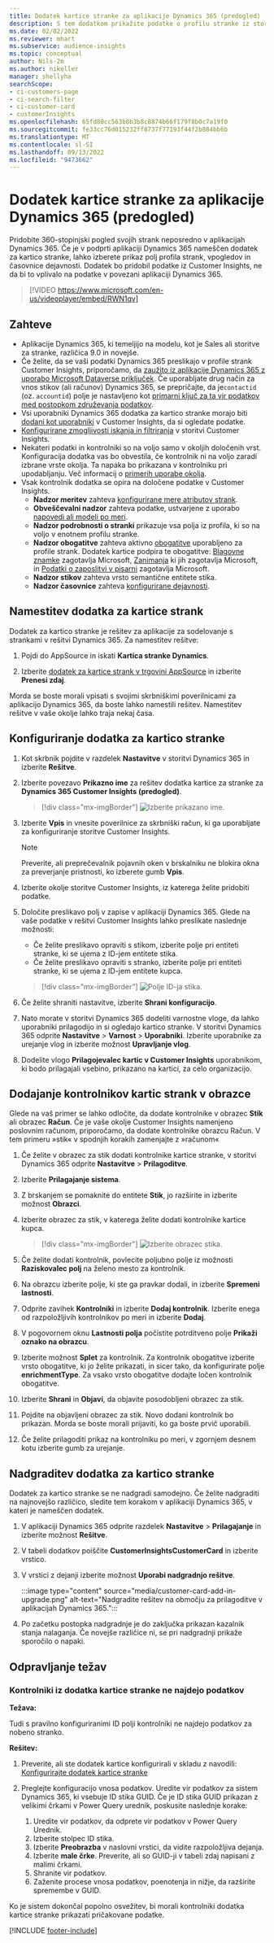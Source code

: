 ```yaml
---
title: Dodatek kartice stranke za aplikacije Dynamics 365 (predogled) (vsebuje video)
description: S tem dodatkom prikažite podatke o profilu stranke iz storitve Customer Insights v aplikacijah Dynamics 365.
ms.date: 02/02/2022
ms.reviewer: mhart
ms.subservice: audience-insights
ms.topic: conceptual
author: Nils-2m
ms.author: nikeller
manager: shellyha
searchScope:
- ci-customers-page
- ci-search-filter
- ci-customer-card
- customerInsights
ms.openlocfilehash: 65fd80cc563b8b3b8c8874b66f179f8b0c7a19f0
ms.sourcegitcommit: fe33cc76d015232ff8737f77193f44f2b884bb6b
ms.translationtype: MT
ms.contentlocale: sl-SI
ms.lasthandoff: 09/13/2022
ms.locfileid: "9473662"
---
```

# <a name="customer-card-add-in-for-dynamics-365-apps-preview"></a>Dodatek kartice stranke za aplikacije Dynamics 365 (predogled)

Pridobite 360-stopinjski pogled svojih strank neposredno v aplikacijah Dynamics 365. Če je v podprti aplikaciji Dynamics 365 nameščen dodatek za kartico stranke, lahko izberete prikaz polj profila strank, vpogledov in časovnice dejavnosti. Dodatek bo pridobil podatke iz Customer Insights, ne da bi to vplivalo na podatke v povezani aplikaciji Dynamics 365.

> [!VIDEO https://www.microsoft.com/en-us/videoplayer/embed/RWN1qv]

## <a name="prerequisites"></a>Zahteve

- Aplikacije Dynamics 365, ki temeljijo na modelu, kot je Sales ali storitve za stranke, različica 9.0 in novejše.
- Če želite, da se vaši podatki Dynamics 365 preslikajo v profile strank Customer Insights, priporočamo, da [zaužito iz aplikacije Dynamics 365 z uporabo Microsoft Dataverse priključek](connect-power-query.md). Če uporabljate drug način za vnos stikov (ali računov) Dynamics 365, se prepričajte, da je`contactid` (oz. `accountid`) polje je nastavljeno kot [primarni ključ za ta vir podatkov med postopkom združevanja podatkov](map-entities.md#select-primary-key-and-semantic-type-for-attributes).
- Vsi uporabniki Dynamics 365 dodatka za kartico stranke morajo biti [dodani kot uporabniki](permissions.md) v Customer Insights, da si ogledate podatke.
- [Konfigurirane zmogljivosti iskanja in filtriranja](search-filter-index.md) v storitvi Customer Insights.
- Nekateri podatki in kontrolniki so na voljo samo v okoljih določenih vrst. Konfiguracija dodatka vas bo obvestila, če kontrolnik ni na voljo zaradi izbrane vrste okolja. Ta napaka bo prikazana v kontrolniku pri upodabljanju. Več informacij o [primerih uporabe okolja](work-with-business-accounts.md).
- Vsak kontrolnik dodatka se opira na določene podatke v Customer Insights.
  - **Nadzor meritev** zahteva [konfigurirane mere atributov strank](measures.md).
  - **Obveščevalni nadzor** zahteva podatke, ustvarjene z uporabo [napovedi ali modeli po meri](predictions-overview.md).
  - **Nadzor podrobnosti o stranki** prikazuje vsa polja iz profila, ki so na voljo v enotnem profilu stranke.
  - **Nadzor obogatitve** zahteva aktivno [obogatitve](enrichment-hub.md) uporabljeno za profile strank. Dodatek kartice podpira te obogatitve: [Blagovne znamke](enrichment-microsoft.md) zagotavlja Microsoft, [Zanimanja](enrichment-microsoft.md) ki jih zagotavlja Microsoft, in [Podatki o zaposlitvi v pisarni](enrichment-office.md) zagotavlja Microsoft.
  - **Nadzor stikov** zahteva vrsto semantične entitete stika.
  - **Nadzor časovnice** zahteva [konfigurirane dejavnosti](activities.md).

## <a name="install-the-customer-card-add-in"></a>Namestitev dodatka za kartice strank

Dodatek za kartico stranke je rešitev za aplikacije za sodelovanje s strankami v rešitvi Dynamics 365. Za namestitev rešitve:

1. Pojdi do AppSource in iskati **Kartica stranke Dynamics**.

1. Izberite [dodatek za kartice strank v trgovini AppSource](https://appsource.microsoft.com/product/dynamics-365/mscrm.dynamics_365_customer_insights_customer_card_addin?tab=Overview) in izberite **Prenesi zdaj**.

Morda se boste morali vpisati s svojimi skrbniškimi poverilnicami za aplikacijo Dynamics 365, da boste lahko namestili rešitev. Namestitev rešitve v vaše okolje lahko traja nekaj časa.

## <a name="configure-the-customer-card-add-in"></a>Konfiguriranje dodatka za kartico stranke

1. Kot skrbnik pojdite v razdelek **Nastavitve** v storitvi Dynamics 365 in izberite **Rešitve**.

1. Izberite povezavo **Prikazno ime** za rešitev dodatka kartice za stranke za **Dynamics 365 Customer Insights (predogled)**.

   > [!div class="mx-imgBorder"]
   > ![Izberite prikazano ime.](media/select-display-name.png "Izberite prikazano ime.")

1. Izberite **Vpis** in vnesite poverilnice za skrbniški račun, ki ga uporabljate za konfiguriranje storitve Customer Insights.

   > [!NOTE]
   > Preverite, ali preprečevalnik pojavnih oken v brskalniku ne blokira okna za preverjanje pristnosti, ko izberete gumb **Vpis**.

1. Izberite okolje storitve Customer Insights, iz katerega želite pridobiti podatke.

1. Določite preslikavo polj v zapise v aplikaciji Dynamics 365. Glede na vaše podatke v rešitvi Customer Insights lahko preslikate naslednje možnosti:
   - Če želite preslikavo opraviti s stikom, izberite polje pri entiteti stranke, ki se ujema z ID-jem entitete stika.
   - Če želite preslikavo opraviti s stranko, izberite polje pri entiteti stranke, ki se ujema z ID-jem entitete kupca.

   > [!div class="mx-imgBorder"]
   > ![Polje ID-ja stika.](media/contact-id-field.png "Polje ID-ja stika.")

1. Če želite shraniti nastavitve, izberite **Shrani konfiguracijo**.

1. Nato morate v storitvi Dynamics 365 dodeliti varnostne vloge, da lahko uporabniki prilagodijo in si ogledajo kartico stranke. V storitvi Dynamics 365 odprite **Nastavitve** > **Varnost** > **Uporabniki**. Izberite uporabnike za urejanje vlog in izberite možnost **Upravljanje vlog**.

1. Dodelite vlogo **Prilagojevalec kartic v Customer Insights** uporabnikom, ki bodo prilagajali vsebino, prikazano na kartici, za celo organizacijo.

## <a name="add-customer-card-controls-to-forms"></a>Dodajanje kontrolnikov kartic strank v obrazce

Glede na vaš primer se lahko odločite, da dodate kontrolnike v obrazec **Stik** ali obrazec **Račun**. Če je vaše okolje Customer Insights namenjeno poslovnim računom, priporočamo, da dodate kontrolnike obrazcu Račun. V tem primeru »stik« v spodnjih korakih zamenjajte z »računom«

1. Če želite v obrazec za stik dodati kontrolnike kartice stranke, v storitvi Dynamics 365 odprite **Nastavitve** > **Prilagoditve**.

1. Izberite **Prilagajanje sistema**.

1. Z brskanjem se pomaknite do entitete **Stik**, jo razširite in izberite možnost **Obrazci**.

1. Izberite obrazec za stik, v katerega želite dodati kontrolnike kartice kupca.

    > [!div class="mx-imgBorder"]
    > ![Izberite obrazec stika.](media/contact-active-forms.png "Izbira obrazca za stik.")

1. Če želite dodati kontrolnik, povlecite poljubno polje iz možnosti **Raziskovalec polj** na želeno mesto za kontrolnik.

1. Na obrazcu izberite polje, ki ste ga pravkar dodali, in izberite **Spremeni lastnosti**.

1. Odprite zavihek **Kontrolniki** in izberite **Dodaj kontrolnik**. Izberite enega od razpoložljivih kontrolnikov po meri in izberite **Dodaj**.

1. V pogovornem oknu **Lastnosti polja** počistite potrditveno polje **Prikaži oznako na obrazcu**.

1. Izberite možnost **Splet** za kontrolnik. Za kontrolnik obogatitve izberite vrsto obogatitve, ki jo želite prikazati, in sicer tako, da konfigurirate polje **enrichmentType**. Za vsako vrsto obogatitve dodajte ločen kontrolnik obogatitve.

1. Izberite **Shrani** in **Objavi**, da objavite posodobljeni obrazec za stik.

1. Pojdite na objavljeni obrazec za stik. Novo dodani kontrolnik bo prikazan. Morda se boste morali prijaviti, ko ga boste prvič uporabili.

1. Če želite prilagoditi prikaz na kontrolniku po meri, v zgornjem desnem kotu izberite gumb za urejanje.

## <a name="upgrade-customer-card-add-in"></a>Nadgraditev dodatka za kartico stranke

Dodatek za kartico stranke se ne nadgradi samodejno. Če želite nadgraditi na najnovejšo različico, sledite tem korakom v aplikaciji Dynamics 365, v kateri je nameščen dodatek.

1. V aplikaciji Dynamics 365 odprite razdelek **Nastavitve** > **Prilagajanje** in izberite možnost **Rešitve**.

1. V tabeli dodatkov poiščite **CustomerInsightsCustomerCard** in izberite vrstico.

1. V vrstici z dejanji izberite možnost **Uporabi nadgradnjo rešitve**.

   :::image type="content" source="media/customer-card-add-in-upgrade.png" alt-text="Nadgradite rešitev na območju za prilagoditve v aplikacijah Dynamics 365.":::

1. Po začetku postopka nadgradnje je do zaključka prikazan kazalnik stanja nalaganja. Če novejše različice ni, se pri nadgradnji prikaže sporočilo o napaki.

## <a name="troubleshooting"></a>Odpravljanje težav

### <a name="controls-from-customer-card-add-in-dont-find-data"></a>Kontrolniki iz dodatka kartice stranke ne najdejo podatkov

**Težava:**

Tudi s pravilno konfiguriranimi ID polji kontrolniki ne najdejo podatkov za nobeno stranko.  

**Rešitev:**

1. Preverite, ali ste dodatek kartice konfigurirali v skladu z navodili: [Konfigurirajte dodatek kartice stranke](#configure-the-customer-card-add-in)

1. Preglejte konfiguracijo vnosa podatkov. Uredite vir podatkov za sistem Dynamics 365, ki vsebuje ID stika GUID. Če je ID stika GUID prikazan z velikimi črkami v Power Query urednik, poskusite naslednje korake:
    1. Uredite vir podatkov, da odprete vir podatkov v Power Query Urednik.
    1. Izberite stolpec ID stika.
    1. Izberite **Preobrazba** v naslovni vrstici, da vidite razpoložljiva dejanja.
    1. Izberite **male črke**. Preverite, ali so GUID-ji v tabeli zdaj napisani z malimi črkami.
    1. Shranite vir podatkov.
    1. Zaženite procese vnosa podatkov, poenotenja in nižje, da razširite spremembe v GUID.

Ko je sistem dokončal popolno osvežitev, bi morali kontrolniki dodatka kartice stranke prikazati pričakovane podatke.

[!INCLUDE [footer-include](includes/footer-banner.md)]
